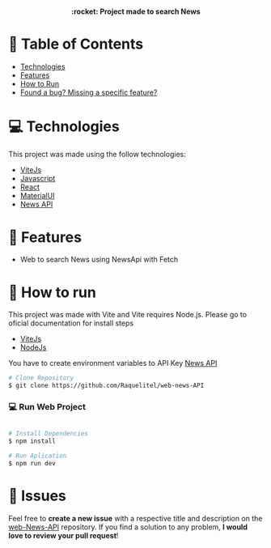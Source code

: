 <div align="center">
  <h4>:rocket: Project made to search News</h4>
</div>

# :pushpin: Table of Contents

* [Technologies](#computer-technologies)
* [Features](#rocket-features)
* [How to Run](#construction_worker-how-to-run)
* [Found a bug? Missing a specific feature?](#bug-issues)


# :computer: Technologies
This project was made using the follow technologies:

* [ViteJs](https://vitejs.dev/) 
* [Javascript](https://www.javascript.com/)      
* [React](https://reactjs.org/)      
* [MaterialUI](https://mui.com/)    
* [News API](https://newsapi.org/)

# :rocket: Features

* Web to search News using NewsApi with Fetch


# :construction_worker: How to run

This project was made with Vite and Vite requires Node.js. Please go to oficial documentation for install steps

* [ViteJs](https://vitejs.dev/) 
* [NodeJs](https://nodejs.org/en/) 

You have to create environment variables to API Key [News API](https://newsapi.org/)


```bash
# Clone Repository
$ git clone https://github.com/Raquelitel/web-news-API
```

### 💻 Run Web Project

```bash

# Install Dependencies
$ npm install
```

```bash
# Run Aplication
$ npm run dev
```

# :bug: Issues

Feel free to **create a new issue** with a respective title and description on the [web-News-API](https://github.com/Raquelitel/web-news-API/issues) repository. If you find a solution to any problem, **I would love to review your pull request**!

